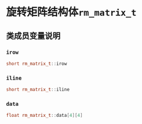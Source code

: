 # 旋转矩阵结构体`rm_matrix_t`

## 类成员变量说明

### `irow`

```C++
short rm_matrix_t::irow
```

### `iline`

```C++
short rm_matrix_t::iline
```

### `data`

```C++
float rm_matrix_t::data[4][4]
```
